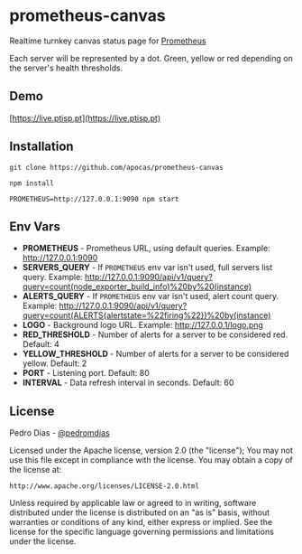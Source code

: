 # prometheus-canvas

Realtime turnkey canvas status page for [Prometheus](https://prometheus.io)

Each server will be represented by a dot. Green, yellow or red depending on the server's health thresholds.

## Demo

[https://live.ptisp.pt](https://live.ptisp.pt)

## Installation

`git clone https://github.com/apocas/prometheus-canvas`

`npm install`

`PROMETHEUS=http://127.0.0.1:9090 npm start`

## Env Vars
- **PROMETHEUS** - Prometheus URL, using default queries. Example: http://127.0.0.1:9090
- **SERVERS_QUERY** - If `PROMETHEUS` env var isn't used, full servers list query. Example: http://127.0.0.1:9090/api/v1/query?query=count(node_exporter_build_info)%20by%20(instance)
- **ALERTS_QUERY** - If `PROMETHEUS` env var isn't used, alert count query. Example: http://127.0.0.1:9090/api/v1/query?query=count(ALERTS{alertstate=%22firing%22})%20by(instance)
- **LOGO** - Background logo URL. Example: http://127.0.0.1/logo.png
- **RED_THRESHOLD** - Number of alerts for a server to be considered red. Default: 4
- **YELLOW_THRESHOLD** - Number of alerts for a server to be considered yellow. Default: 2
- **PORT** - Listening port. Default: 80
- **INTERVAL** - Data refresh interval in seconds. Default: 60

## License

Pedro Dias - [@pedromdias](https://twitter.com/pedromdias)

Licensed under the Apache license, version 2.0 (the "license"); You may not use this file except in compliance with the license. You may obtain a copy of the license at:

    http://www.apache.org/licenses/LICENSE-2.0.html

Unless required by applicable law or agreed to in writing, software distributed under the license is distributed on an "as is" basis, without warranties or conditions of any kind, either express or implied. See the license for the specific language governing permissions and limitations under the license.